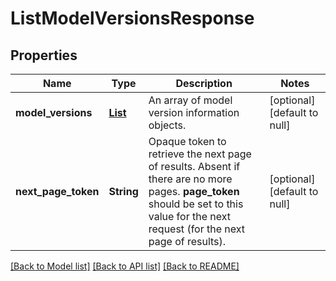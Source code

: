 # ListModelVersionsResponse
## Properties

| Name | Type | Description | Notes |
|------------ | ------------- | ------------- | -------------|
| **model\_versions** | [**List**](ModelVersionInfo.md) | An array of model version information objects. | [optional] [default to null] |
| **next\_page\_token** | **String** | Opaque token to retrieve the next page of results. Absent if there are no more pages. __page_token__ should be set to this value for the next request (for the next page of results).  | [optional] [default to null] |

[[Back to Model list]](../README.md#documentation-for-models) [[Back to API list]](../README.md#documentation-for-api-endpoints) [[Back to README]](../README.md)

